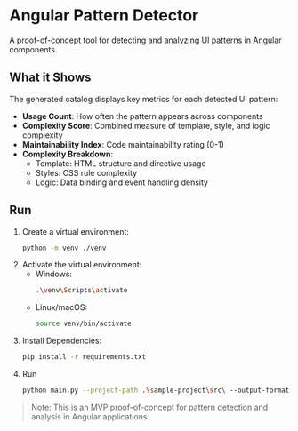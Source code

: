 # Angular Pattern Detector

A proof-of-concept tool for detecting and analyzing UI patterns in Angular components.

## What it Shows

The generated catalog displays key metrics for each detected UI pattern:
- **Usage Count**: How often the pattern appears across components
- **Complexity Score**: Combined measure of template, style, and logic complexity
- **Maintainability Index**: Code maintainability rating (0-1)
- **Complexity Breakdown**:
  - Template: HTML structure and directive usage
  - Styles: CSS rule complexity
  - Logic: Data binding and event handling density

## Run
1. Create a virtual environment:
   ```sh
   python -m venv ./venv
   ```
2. Activate the virtual environment:
   - Windows:
     ```sh
     .\venv\Scripts\activate
     ```
   - Linux/macOS:
     ```sh
     source venv/bin/activate
     ```
3. Install Dependencies:
   ```sh
   pip install -r requirements.txt
   ```
4. Run
    ```sh
    python main.py --project-path .\sample-project\src\ --output-format all --generate-catalog
    ```

> Note: This is an MVP proof-of-concept for pattern detection and analysis in Angular applications.